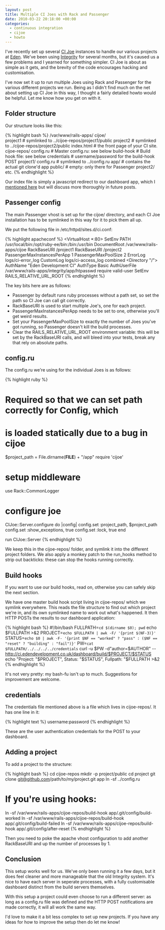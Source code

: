 ```yaml
---
layout: post
title: Multiple CI Joes with Rack and Passenger
date: 2010-03-22 20:18:00 +00:00
categories:
  - continuous integration
  - cijoe
  - howto
---
```

I've recently set up several [CI Joe](http://github/com/defunkt/cijoe) instances to handle our various projects at [Eden](http://edendevelopment.co.uk). We've been using [Integrity](http://integrityapp.com) for several months, but it's caused us a few problems and I yearned for something simpler. CI Joe is about as simple as it gets, and the brevity of the code encourages hacking and customisation.

I've now set it up to run multiple Joes using Rack and Passenger for the various different projects we run. Being as I didn't find much on the net about setting up CI Joe in this way, I thought a fairly detailed howto would be helpful. Let me know how you get on with it.

## Folder structure

Our structure looks like this:

{% highlight bash %}
/var/www/rails-apps/
  cijoe/        
    project1    # symlinked to ../cijoe-repos/project1/public
    project2    # symlinked to ../cijoe-repos/project2/public
    index.html  # the front page of your CI site.
  cijoe-repos/
    config.ru   # Master config.ru: see below
    build-hook  # Build hook file: see below
    credentials # username/password for the build-hook POST
    project1/
      config.ru # symlinked to ../config.ru
      app/      # contains the actual git clone'd app
      public/   # empty: only there for Passenger
    project2/
      etc.
{% endhighlight %}

Our index file is simply a javascript redirect to our dashboard app, which I [mentioned here](/2010/03/radiating-stats-at-eden) but will discuss more thoroughly in future posts.

## Passenger config

The main Passenger vhost is set up for the cijoe/ directory, and each CI Joe installation has to be symlinked in this way for it to pick them all up.

We put the following file in /etc/httpd/sites.d/ci.conf:

{% highlight apacheconf %}
<VirtualHost *:80>
  SetEnv PATH /usr/local/bin:/opt/ruby-ee/bin:/bin:/usr/bin
  DocumentRoot /var/www/rails-apps/cijoe
  RackBaseURI /project1
  RackBaseURI /project2
  PassengerMaxInstancesPerApp 1 
  PassengerMaxPoolSize 2 
  ErrorLog logs/ci-error_log
  CustomLog logs/ci-access_log combined
  <Directory "/">
        AuthName "Eden Development CI"
        AuthType Basic
        AuthUserFile /var/www/rails-apps/integrity/app/htpasswd
        require valid-user
  </Directory>
  SetEnv RAILS_RELATIVE_URL_ROOT
</VirtualHost>
{% endhighlight %}

The key bits here are as follows:

* Passenger by default runs ruby processes without a path set, so set the path so CI Joe can call git correctly.
* RackBaseURI is used to start multiple Joe's, one for each project.
* PassengerMaxInstancesPerApp needs to be set to one, otherwise you'll get weird results.
* Set your PassengerMaxPoolSize to exactly the number of Joes you've got running, so Passenger doesn't kill the build processes.
* Clear the RAILS_RELATIVE_URL_ROOT environment variable: this will be set by the RackBaseURI calls, and will bleed into your tests, break any that rely on absolute paths.

## config.ru

The config.ru we're using for the individual Joes is as follows:

{% highlight ruby %}
# Required so that we can set path correctly for Config, which 
# is loaded statically due to a bug in cijoe
$project_path = File.dirname(__FILE__) + "/app"
require 'cijoe'

# setup middleware
use Rack::CommonLogger
# configure joe
CIJoe::Server.configure do |config|
  config.set :project_path, $project_path
  config.set :show_exceptions, true
  config.set :lock, true
end

run CIJoe::Server
{% endhighlight %}

We keep this in the cijoe-repos/ folder, and symlink it into the different project folders. We also apply a monkey patch to the run_hooks method to strip out backticks: these can stop the hooks running correctly.

## Build hooks

If you want to use our build hooks, read on, otherwise you can safely skip the next section.  

We have one master build hook script living in cijoe-repos/ which we symlink everywhere. This reads the file structure to find out which project we're in, and its own symlinked name to work out what's happened. It then HTTP POSTs the results to our dashboard application:

{% highlight bash %}
#!/bin/bash
FULLPATH=`cd $(dirname $0); pwd`
echo $FULLPATH >&2
PROJECT=`echo $FULLPATH | awk -F/ '{print $(NF-3)}'`
STATUS=`echo $0 | awk -F- '{print $NF == "worked" ? "pass" : ($NF == "reset" ? "building" : "fail")}'`
PW=`cat $FULLPATH/../../../../credentials`
curl -u $PW -d"author=$AUTHOR" -- http://ci.edendevelopment.co.uk/dashboard/build/$PROJECT/$STATUS
echo "Project: "$PROJECT", Status: "$STATUS", Fullpath: "$FULLPATH >&2
{% endhighlight %}

It's not very pretty: my bash-fu isn't up to much. Suggestions for improvement are welcome.

## credentials

The credentials file mentioned above is a file which lives in cijoe-repos/. It has one line in it:

{% highlight text %}
username:password
{% endhighlight %}

These are the user authentication credentials for the POST to your dashboard.

## Adding a project

To add a project to the structure:

{% highlight bash %}
cd cijoe-repos
mkdir -p project/public
cd project
git clone git@github.com/path/to/my/project.git app
ln -sf ../config.ru
# If you're using hooks:
ln -sf /var/www/rails-apps/cijoe-repos/build-hook app/.git/config/build-worked
ln -sf /var/www/rails-apps/cijoe-repos/build-hook app/.git/config/build-failed
ln -sf /var/www/rails-apps/cijoe-repos/build-hook app/.git/config/after-reset
{% endhighlight %}

Then you need to poke the apache vhost configuration to add another RackBaseURI and up the number of processes by 1.

## Conclusion

This setup works well for us. We've only been running it a few days, but it does feel cleaner and more manageable that the old Integrity system. It's nice to have each server in seperate processes, with a fully customisable dashboard distinct from the build servers themselves.

With this setup a project could even choose to run a different server: as long as a config.ru file was defined and the HTTP POST notifications are made correctly, it will all work the same way. 

I'd love to make it a bit less complex to set up new projects. If you have any ideas for how to improve the setup then do let me know!
